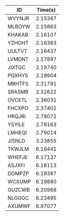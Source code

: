 |ID|Time(s)|
|-|-|
|WVYNJR|2.15387|
|MLBOYW|2.15863|
|KHAKAB|2.16107|
|YZHOHT|2.16363|
|UULTVT|2.16437|
|LVMDNT|2.17897|
|JIXTQC|2.19740|
|PQXHYS|2.19904|
|MRHTFS|2.31791|
|SRASMR|2.32622|
|OVCETL|2.36031|
|FHCXPO|2.37402|
|HRQJRI|2.78072|
|YSYILE|2.78163|
|LMHEQI|2.79014|
|JISNLD|3.23855|
|TKWJLM|6.16441|
|WHEFJE|6.17137|
|ASJXFI|6.18113|
|DOMPZP|6.19387|
|WCXUMP|6.19880|
|GUZCWB|6.20968|
|NLGGGC|6.23495|
|AXUMWF|6.97077|
